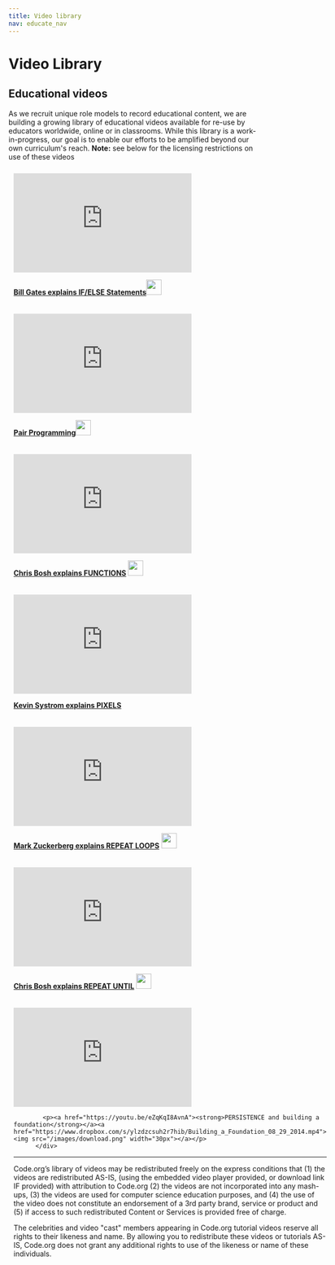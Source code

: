```yaml
---
title: Video library
nav: educate_nav
---
```



# Video Library

## Educational videos

As we recruit unique role models to record educational content, we are building a growing library of educational videos available for re-use by educators worldwide, online or in classrooms. While this library is a work-in-progress, our goal is to enable our efforts to be amplified beyond our own curriculum's reach. **Note:** see below for the licensing restrictions on use of these videos

<div style="float:left; padding:10px">
 
<iframe width="350" height="195" src="https://www.youtubeeducation.com/embed/fVUL-vzrIcM?iv_load_policy=3&rel=0&autohide=1&showinfo=0" frameborder="0" allowfullscreen></iframe>
            
<p><a href="https://youtu.be/fVUL-vzrIcM"><strong>Bill Gates explains IF/ELSE Statements</strong></a><a href="https://www.dropbox.com/sh/mmlq474q1y572c0/mWiztYFLeR/BillGates-IF%26IFELSE-general.mp4"><img src="/images/download.png" width="30px"></a></p>
</div>

<div style="float:left; padding:10px">
 
<iframe width="350" height="195" src="https://www.youtubeeducation.com/embed/vgkahOzFH2Q?iv_load_policy=3&rel=0&autohide=1&showinfo=0" frameborder="0" allowfullscreen></iframe>
            
<p><a href="https://youtu.be/vgkahOzFH2Q"><strong>Pair Programming</strong></a><a href="https://www.dropbox.com/s/9nxua1hoyawa5dp/Pair_Programming_09112014.mp4"><img src="/images/download.png" width="30px"></a></p>
</div>

<div style='clear:both'></div>

<div style="float:left; padding:10px">

<iframe width="350" height="195" src="https://www.youtubeeducation.com/embed/8T5acEwfJbw?iv_load_policy=3&rel=0&autohide=1&showinfo=0" frameborder="0" allowfullscreen></iframe>

<p><a href="https://www.youtube.com/watch?v=8T5acEwfJbw"><strong>Chris Bosh explains FUNCTIONS</strong></a> <a href="https://www.dropbox.com/sh/mmlq474q1y572c0/viyVhu0ik7/Bosh-Functions-general.mp4"><img src="/images/download.png" width="30px"></a></p>
</div>

<div style="float:left; padding:10px">
 
<iframe width="350" height="195" src="https://www.youtubeeducation.com/embed/15aqFQQVBWU?iv_load_policy=3&rel=0&autohide=1&showinfo=0" frameborder="0" allowfullscreen></iframe>
            
<p><a href="https://youtu.be/15aqFQQVBWU"><strong>Kevin Systrom explains PIXELS</strong></a></p>
</div>

<div style='clear:both'></div>

<div style="float:left; padding:10px">

<iframe width="350" height="195" src="https://www.youtubeeducation.com/embed/hYvcoRkAkOU?iv_load_policy=3&rel=0&autohide=1&showinfo=0" frameborder="0" allowfullscreen></iframe>

<p><a href="https://www.youtube.com/watch?v=hYvcoRkAkOU"><strong>Mark Zuckerberg explains REPEAT LOOPS</strong></a> <a href="https://www.dropbox.com/sh/mmlq474q1y572c0/Gb3xnOXsDr/Zuck-repeat-loops.mp4"><img src="/images/download.png" width="30px"></a></p>
</div>
         

<div style="float:left; padding:10px">

<iframe width="350" height="195" src="https://www.youtubeeducation.com/embed/jsUN0NV5RfQ?iv_load_policy=3&rel=0&autohide=1&showinfo=0" frameborder="0" allowfullscreen></iframe>

<p><a href="https://www.youtube.com/watch?v=jsUN0NV5RfQ"><strong>Chris Bosh explains REPEAT UNTIL</strong></a> <a href="https://www.dropbox.com/sh/mmlq474q1y572c0/DsK7LCOiDK/Bosh-repeat-general.mp4"><img src="/images/download.png" width="30px"></a></p>
</div>

<div style="float:left; padding:10px">

<iframe width="350" height="195" src="https://www.youtubeeducation.com/embed/eZqKqI8AvnA?iv_load_policy=3&rel=0&autohide=1&showinfo=0" frameborder="0" allowfullscreen></iframe>
            
            <p><a href="https://youtu.be/eZqKqI8AvnA"><strong>PERSISTENCE and building a foundation</strong></a><a href="https://www.dropbox.com/s/ylzdzcsuh2r7hib/Building_a_Foundation_08_29_2014.mp4"><img src="/images/download.png" width="30px"></a></p>
          </div>

<div style='clear:both'></div>

---

Code.org’s library of videos may be redistributed freely on the express conditions that (1) the videos are redistributed AS-IS, (using the embedded video player provided, or download link IF provided) with attribution to Code.org (2) the videos are not incorporated into any mash-ups, (3) the videos are used for computer science education purposes, and (4) the use of the video does not constitute an endorsement of a 3rd party brand, service or product and (5) if access to such redistributed Content or Services is provided free of charge.

The celebrities and video "cast" members appearing in Code.org tutorial videos reserve all rights to their likeness and name. By allowing you to redistribute these videos or tutorials AS-IS, Code.org does not grant any additional rights to use of the likeness or name of these individuals.

